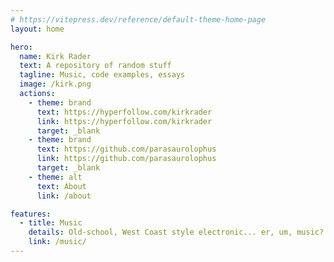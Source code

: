 ```yaml
---
# https://vitepress.dev/reference/default-theme-home-page
layout: home

hero:
  name: Kirk Rader
  text: A repository of random stuff
  tagline: Music, code examples, essays
  image: /kirk.png
  actions:
    - theme: brand
      text: https://hyperfollow.com/kirkrader
      link: https://hyperfollow.com/kirkrader
      target: _blank
    - theme: brand
      text: https://github.com/parasaurolophus
      link: https://github.com/parasaurolophus
      target: _blank
    - theme: alt
      text: About
      link: /about

features:
  - title: Music
    details: Old-school, West Coast style electronic... er, um, music?
    link: /music/
---
```

